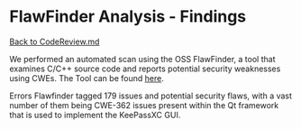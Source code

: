 # FlawFinder Analysis - Findings
[Back to CodeReview.md](https://github.com/JCKelley-CYBR/CYBR-8420-SoftwareAssurance/blob/main/CodeReview.md)

We performed an automated scan using the OSS FlawFinder, a tool that examines C/C++ source code and reports potential security weaknesses using CWEs. The Tool can be found [here](https://dwheeler.com/flawfinder/).

Errors
Flawfinder tagged 179 issues and potential security flaws, with a vast number of them being CWE-362 issues present within the Qt framework that is used to implement the KeePassXC GUI.
